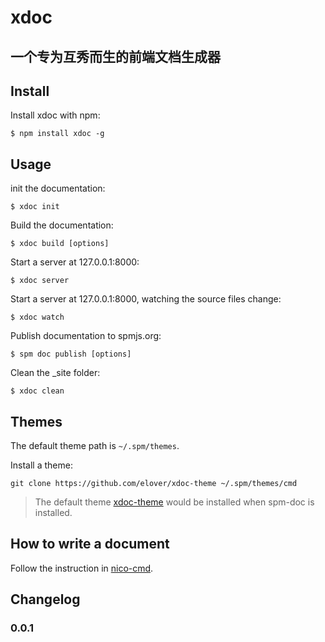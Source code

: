 # xdoc

一个专为互秀而生的前端文档生成器
-----

## Install

Install xdoc with npm:

    $ npm install xdoc -g

## Usage

init the documentation: 

    $ xdoc init

Build the documentation:

    $ xdoc build [options]


Start a server at 127.0.0.1:8000:

    $ xdoc server

Start a server at 127.0.0.1:8000, watching the source files change:

    $ xdoc watch

Publish documentation to spmjs.org:

    $ spm doc publish [options]

Clean the _site folder:

    $ xdoc clean

## Themes

The default theme path is `~/.spm/themes`.

Install a theme:

    git clone https://github.com/elover/xdoc-theme ~/.spm/themes/cmd

> The default theme [xdoc-theme](https://github.com/elover/xdoc-theme) would be installed when spm-doc is installed.

## How to write a document

Follow the instruction in [nico-cmd](https://github.com/spmjs/nico-cmd).

## Changelog

### 0.0.1

